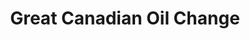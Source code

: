 ---
title: "Great Canadian Oil Change"
url: /yorkton/great-canadian-oil-change/
shop: car repair
---